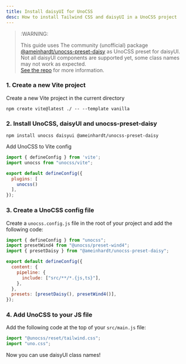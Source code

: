 ```yaml
---
title: Install daisyUI for UnoCSS
desc: How to install Tailwind CSS and daisyUI in a UnoCSS project
---
```


<script>
  import Translate from "$components/Translate.svelte"
</script>

> :WARNING:
>
> This guide uses The community (unofficial) package [@ameinhardt/unocss-preset-daisy](https://github.com/ameinhardt/unocss-preset-daisy) as UnoCSS preset for daisyUI. <br/>Not all daisyUI components are supported yet, some class names may not work as expected.<br/>[See the repo](https://github.com/ameinhardt/unocss-preset-daisy) for more information.

### 1. Create a new Vite project

Create a new Vite project in the current directory

```sh:Terminal
npm create vite@latest ./ -- --template vanilla
```

### 2. Install UnoCSS, daisyUI and unocss-preset-daisy

```sh:Terminal
npm install unocss daisyui @ameinhardt/unocss-preset-daisy
```

Add UnoCSS to Vite config

```js:vite.config.js
import { defineConfig } from 'vite';
import unocss from "unocss/vite";

export default defineConfig({
  plugins: [
    unocss()
  ],
});
```

### 3. Create a UnoCSS config file

Create a `unocss.config.js` file in the root of your project and add the following code:

```js:unocss.config.js
import { defineConfig } from "unocss";
import presetWind4 from "@unocss/preset-wind4";
import { presetDaisy } from "@ameinhardt/unocss-preset-daisy";

export default defineConfig({
  content: {
    pipeline: {
      include: ["src/**/*.{js,ts}"],
    },
  },
  presets: [presetDaisy(), presetWind4()],
});
```

### 4. Add UnoCSS to your JS file

Add the following code at the top of your `src/main.js` file:

```js:src/main.js
import "@unocss/reset/tailwind.css";
import "uno.css";
```

Now you can use daisyUI class names!
